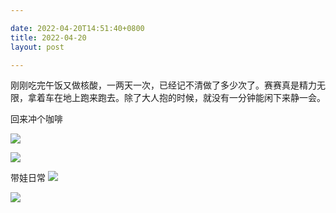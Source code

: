 ```yaml
---

date: 2022-04-20T14:51:40+0800
title: 2022-04-20
layout: post

---
```


刚刚吃完午饭又做核酸，一两天一次，已经记不清做了多少次了。赛赛真是精力无限，拿着车在地上跑来跑去。除了大人抱的时候，就没有一分钟能闲下来静一会。

回来冲个咖啡

![](https://ohsaisai.oss-cn-shanghai.aliyuncs.com/2022/04/2022-04-20-3.jpeg)

![](https://ohsaisai.oss-cn-shanghai.aliyuncs.com/2022/04/2022-04-20-4.jpeg)

带娃日常
![](https://ohsaisai.oss-cn-shanghai.aliyuncs.com/2022/04/2022-04-20-1.jpeg)

![](https://ohsaisai.oss-cn-shanghai.aliyuncs.com/2022/04/2022-04-20-2.jpeg)
